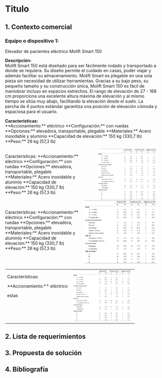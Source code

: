 # Titulo

## 1. Contexto comercial

### Equipo o dispositivo 1:
Elevador de pacientes eléctrico Molift Smart 150
<p style="line-height: 1.2;">
<strong>Descripción:</strong><br>
Molift Smart 150 está diseñado para ser fácilmente rodado y transportado a donde se requiera. Su diseño permite el cuidado en casas, poder viajar y además facilitar su almacenamiento. Molift Smart es plegable en una sola pieza sin necesidad de utilizar herramientas. Gracias a su bajo peso, su pequeño tamaño y su construcción única, Molift Smart 150 es fácil de maniobrar incluso en espacios estrechos. El rango de elevación de 27 - 168 cm proporciona una excelente altura máxima de elevación y al mismo tiempo se sitúa muy abajo, facilitando la elevación desde el suelo. La percha de 4 puntos estándar garantiza una posición de elevación cómoda y espaciosa para el usuario.
</p>

<p style="line-height: 1.2;">
<strong>Características:</strong><br> 
**Accionamiento:** eléctrico
**Configuración:** con ruedas
**Opciones:** elevadora, transportable, plegable
**Materiales:** Acero inoxidable y aluminio
**Capacidad de elevación:** 150 kg (330,7 lb)
**Peso:** 26 kg (57,3 lb)

<div style="display: flex; justify-content: space-between; align-items: center;">
  <p style="width: 50%;">
Características: 
**Accionamiento:** eléctrico
**Configuración:** con ruedas
**Opciones:** elevadora, transportable, plegable
**Materiales:** Acero inoxidable y aluminio
**Capacidad de elevación:** 150 kg (330,7 lb)
**Peso:** 26 kg (57,3 lb)
  </p>
  <img src="https://github.com/Misancio-T/FUNBIO---GRUPO-4/blob/main/Entregables/Resources/FunBio_imagen_4.png?raw=true" alt="Ejemplo" style="width: 40%; height: auto;">
</div>

<div style="display: flex; align-items: center;">
  <div style="flex: 1; padding-right: 10px;">
Características: 
**Accionamiento:** eléctrico
**Configuración:** con ruedas
**Opciones:** elevadora, transportable, plegable
**Materiales:** Acero inoxidable y aluminio
**Capacidad de elevación:** 150 kg (330,7 lb)
**Peso:** 26 kg (57,3 lb)</p>
  </div>
  <div style="flex: 1;">
    <img src="https://github.com/Misancio-T/FUNBIO---GRUPO-4/blob/main/Entregables/Resources/FunBio_imagen_4.png?raw=true" alt="Ejemplo" style="max-width: 100%;">
  </div>
</div>

<table style="border: none; width: 100%;">
  <tr>
    <td style="border: none; vertical-align: top;">
      <p>Características:</p>
      <p>**Accionamiento:** eléctrico</p>
      <p>estas</p>
    </td>
    <td style="border: none; text-align: right;">
      <img src="https://github.com/Misancio-T/FUNBIO---GRUPO-4/blob/main/Entregables/Resources/FunBio_imagen_4.png?raw=true" alt="Ejemplo" style="width: 200px;">
    </td>
  </tr>
</table>


## 2. Lista de requerimientos



## 3. Propuesta de solución



## 4. Bibliografía


